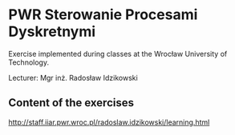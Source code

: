 # PWR Sterowanie Procesami Dyskretnymi
Exercise implemented during classes at the Wrocław University of Technology.

Lecturer: Mgr inż. Radosław Idzikowski

## Content of the exercises
http://staff.iiar.pwr.wroc.pl/radoslaw.idzikowski/learning.html
